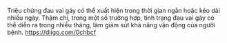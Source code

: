 Triệu chứng đau vai gáy có thể xuất hiện trong thời gian ngắn hoặc kéo dài nhiều ngày. Thậm chí, trong một số trường hợp, tình trạng đau vai gáy có thể diễn ra trong nhiều tháng, làm giảm sút khả năng vận động của người bệnh.
https://diigo.com/0chbcf
